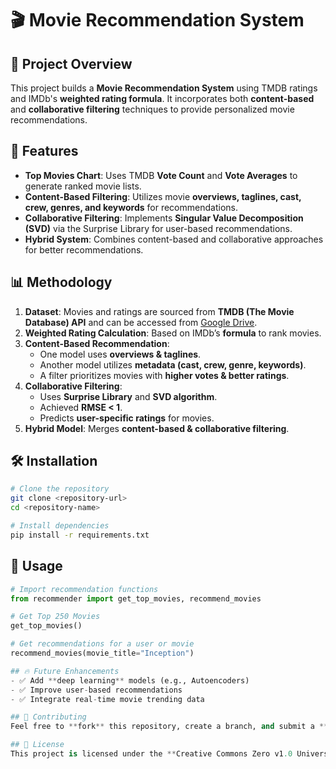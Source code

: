# 🎬 Movie Recommendation System

## 📌 Project Overview
This project builds a **Movie Recommendation System** using TMDB ratings and IMDb's **weighted rating formula**. It incorporates both **content-based** and **collaborative filtering** techniques to provide personalized movie recommendations.

## 🚀 Features
- **Top Movies Chart**: Uses TMDB **Vote Count** and **Vote Averages** to generate ranked movie lists.
- **Content-Based Filtering**: Utilizes movie **overviews, taglines, cast, crew, genres, and keywords** for recommendations.
- **Collaborative Filtering**: Implements **Singular Value Decomposition (SVD)** via the Surprise Library for user-based recommendations.
- **Hybrid System**: Combines content-based and collaborative approaches for better recommendations.

## 📊 Methodology
1. **Dataset**: Movies and ratings are sourced from **TMDB (The Movie Database) API** and can be accessed from [Google Drive](https://drive.google.com/drive/folders/1kiVq_QiNg15m8MyhSVqlhPtoo3Ph8HcU).
2. **Weighted Rating Calculation**: Based on IMDb’s **formula** to rank movies.
3. **Content-Based Recommendation**:
   - One model uses **overviews & taglines**.
   - Another model utilizes **metadata (cast, crew, genre, keywords)**.
   - A filter prioritizes movies with **higher votes & better ratings**.
4. **Collaborative Filtering**:
   - Uses **Surprise Library** and **SVD algorithm**.
   - Achieved **RMSE < 1**.
   - Predicts **user-specific ratings** for movies.
5. **Hybrid Model**: Merges **content-based & collaborative filtering**.

## 🛠️ Installation
```bash
# Clone the repository
git clone <repository-url>
cd <repository-name>

# Install dependencies
pip install -r requirements.txt
```

## 📌 Usage
```python
# Import recommendation functions
from recommender import get_top_movies, recommend_movies

# Get Top 250 Movies
get_top_movies()

# Get recommendations for a user or movie
recommend_movies(movie_title="Inception")

## 🔥 Future Enhancements
- ✅ Add **deep learning** models (e.g., Autoencoders)
- ✅ Improve user-based recommendations
- ✅ Integrate real-time movie trending data

## 🤝 Contributing
Feel free to **fork** this repository, create a branch, and submit a **pull request**!

## 📜 License
This project is licensed under the **Creative Commons Zero v1.0 Universal**.
